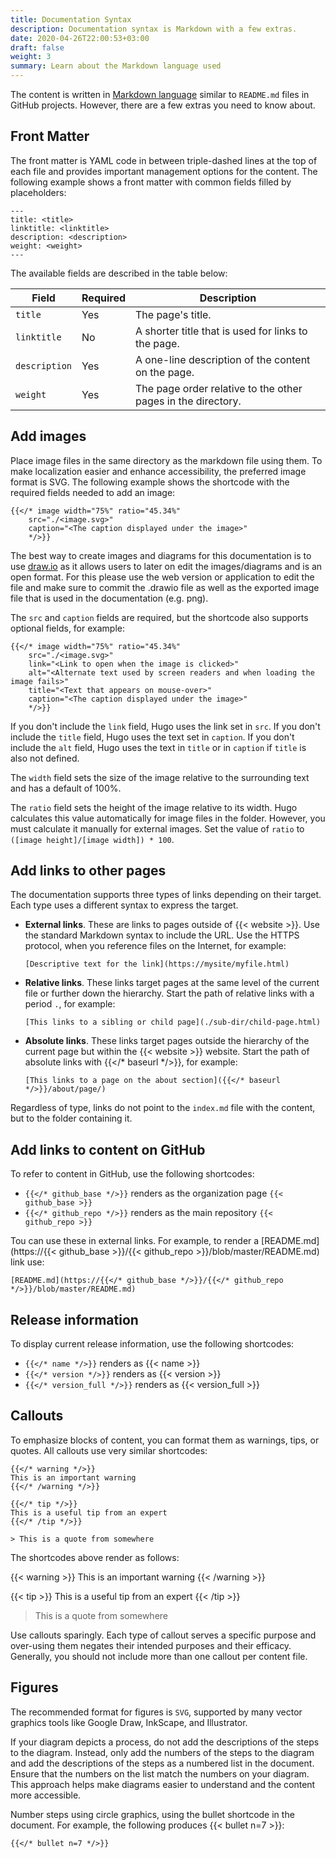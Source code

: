 ```yaml
---
title: Documentation Syntax
description: Documentation syntax is Markdown with a few extras.
date: 2020-04-26T22:00:53+03:00
draft: false
weight: 3
summary: Learn about the Markdown language used
---
```


The content is written in [Markdown language](https://www.markdownguide.org/) similar to `README.md` files in GitHub projects. However, there are a few extras you need to know about.

## Front Matter

The front matter is YAML code in between triple-dashed lines at the top of each file and provides important management options for the content. The following example shows a front matter with common fields filled by placeholders:

```plain
---
title: <title>
linktitle: <linktitle>
description: <description>
weight: <weight>
---
```

The available fields are described in the table below:

|Field              | Required   | Description                                                    |
|-------------------|------------|----------------------------------------------------------------|
|`title`            |   Yes      | The page's title.                                              |
|`linktitle`        |   No       | A shorter title that is used for links to the page.            |
|`description`      |   Yes      | A one-line description of the content on the page.             |
|`weight`           |   Yes      | The page order relative to the other pages in the directory.   |

## Add images

Place image files in the same directory as the markdown file using them. To make
localization easier and enhance accessibility, the preferred image
format is SVG. The following example shows the shortcode with the required
fields needed to add an image:

```plain
{{</* image width="75%" ratio="45.34%"
    src="./<image.svg>"
    caption="<The caption displayed under the image>"
    */>}}
```

The best way to create images and diagrams for this documentation is to use [draw.io](http://draw.io) as it 
allows users to later on edit the images/diagrams and is an open format. For this please use the web version or application
to edit the file and make sure to commit the .drawio file as well as the exported image file that is used in the documentation (e.g. png). 

The `src` and `caption` fields are required, but the shortcode also supports
optional fields, for example:

```plain
{{</* image width="75%" ratio="45.34%"
    src="./<image.svg>"
    link="<Link to open when the image is clicked>"
    alt="<Alternate text used by screen readers and when loading the image fails>"
    title="<Text that appears on mouse-over>"
    caption="<The caption displayed under the image>"
    */>}}
```

If you don't include the `link` field, Hugo uses the link set in `src`. 
If you don't include the `title` field, Hugo uses the text set in `caption`. If
you don't include the `alt` field, Hugo uses the text in `title` or in `caption`
if `title` is also not defined. 

The `width` field sets the size of the image relative to the surrounding text and
has a default of 100%.

The `ratio` field sets the height of the image relative to its width. Hugo
calculates this value automatically for image files in the folder.
However, you must calculate it manually for external images.
Set the value of `ratio` to `([image height]/[image width]) * 100`.


## Add links to other pages

The documentation supports three types of links depending on their target.
Each type uses a different syntax to express the target.

- **External links**. These are links to pages outside of {{< website >}}. Use the standard Markdown
  syntax to include the URL. Use the HTTPS protocol, when you reference files on the Internet, for example:

    ```plain
    [Descriptive text for the link](https://mysite/myfile.html)
    ```

- **Relative links**. These links target pages at the same level of the current
  file or further down the hierarchy. Start the path of relative links with a
  period `.`, for example:

    ```plain
    [This links to a sibling or child page](./sub-dir/child-page.html)
    ```

- **Absolute links**. These links target pages outside the hierarchy of the
  current page but within the {{< website >}} website. Start the path of absolute links
  with {{</* baseurl */>}}, for example:

    ```plain
    [This links to a page on the about section]({{</* baseurl */>}}/about/page/)
    ```

Regardless of type, links do not point to the `index.md` file with the content,
but to the folder containing it.

## Add links to content on GitHub

To refer to content in GitHub, use the following shortcodes: 

- `{{</* github_base */>}}` renders as the organization page `{{< github_base >}}`
- `{{</* github_repo */>}}` renders as the main repository `{{< github_repo >}}`

Tou can use these in external links. For example, to render a [README.md](https://{{< github_base >}}/{{< github_repo >}}/blob/master/README.md) link use:
  ```plain
  [README.md](https://{{</* github_base */>}}/{{</* github_repo */>}}/blob/master/README.md)
  ```

## Release information

To display current release information, use the following shortcodes: 

- `{{</* name */>}}` renders as {{< name >}}
- `{{</* version */>}}` renders as {{< version >}}
- `{{</* version_full */>}}` renders as {{< version_full >}}

## Callouts

To emphasize blocks of content, you can format them as warnings, tips, or
quotes. All callouts use very similar shortcodes:

```plain
{{</* warning */>}}
This is an important warning
{{</* /warning */>}}

{{</* tip */>}}
This is a useful tip from an expert
{{</* /tip */>}}

> This is a quote from somewhere
```

The shortcodes above render as follows:

{{< warning >}}
This is an important warning
{{< /warning >}}

{{< tip >}}
This is a useful tip from an expert
{{< /tip >}}

> This is a quote from somewhere

Use callouts sparingly. Each type of callout serves a specific purpose and
over-using them negates their intended purposes and their efficacy. Generally,
you should not include more than one callout per content file.

## Figures

The recommended format for figures is `SVG`, supported by many vector graphics tools like Google Draw, InkScape, and Illustrator. 

If your diagram depicts a process, do not add the descriptions of the steps to the diagram. Instead, only add the numbers of the steps to the diagram and add the descriptions of the steps as a numbered list in the document. Ensure that the numbers on the list match the numbers on your diagram. This approach helps make diagrams easier to understand and the content more accessible.

Number steps using circle graphics, using the bullet shortcode in the document. For example, the following produces  {{< bullet n=7 >}}:
```plain
{{</* bullet n=7 */>}}
```



